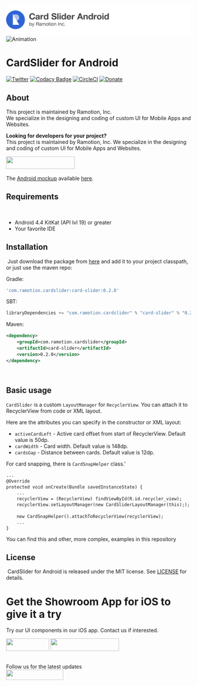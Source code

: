 ![header](./header.png)
![Animation](./preview.gif)
# CardSlider for Android
[![Twitter](https://img.shields.io/badge/Twitter-@Ramotion-blue.svg?style=flat)](http://twitter.com/Ramotion)
[![Codacy Badge](https://api.codacy.com/project/badge/Grade/42eb7b00b93645c0812c045ab26cb3b7)](https://www.codacy.com/app/andreylos/cardslider-android?utm_source=github.com&amp;utm_medium=referral&amp;utm_content=Ramotion/cardslider-android&amp;utm_campaign=Badge_Grade)
[![CircleCI](https://circleci.com/gh/Ramotion/cardslider-android/tree/master.svg?style=svg)](https://circleci.com/gh/Ramotion/cardslider-android/tree/master)
[![Donate](https://img.shields.io/badge/Donate-PayPal-blue.svg)](https://paypal.me/Ramotion)

## About
This project is maintained by Ramotion, Inc.<br>
We specialize in the designing and coding of custom UI for Mobile Apps and Websites.<br>

**Looking for developers for your project?**<br>
This project is maintained by Ramotion, Inc. We specialize in the designing and coding of custom UI for Mobile Apps and Websites.

<a href="https://dev.ramotion.com/?utm_source=gthb&utm_medium=special&utm_campaign=cardslider-android-contact-us"> 
<img src="https://github.com/ramotion/gliding-collection/raw/master/contact_our_team@2x.png" width="187" height="34"></a> <br>


The [Android mockup](https://store.ramotion.com?utm_source=gthb&utm_medium=special&utm_campaign=cardslider-android) available [here](https://store.ramotion.com/product/htc-one-a9-mockups?utm_source=gthb&utm_medium=special&utm_campaign=cardslider-android).

## Requirements
​
- Android 4.4 KitKat (API lvl 19) or greater
- Your favorite IDE

## Installation
​
Just download the package from [here](http://central.maven.org/maven2/com/ramotion/cardslider/card-slider/0.1.0/card-slider-0.2.0.aar) and add it to your project classpath, or just use the maven repo:

Gradle:
```groovy
'com.ramotion.cardslider:card-slider:0.2.0'
```
SBT:
```scala
libraryDependencies += "com.ramotion.cardslider" % "card-slider" % "0.2.0"
```
Maven:
```xml
<dependency>
	<groupId>com.ramotion.cardslider</groupId>
	<artifactId>card-slider</artifactId>
	<version>0.2.0</version>
</dependency>
```
​

## Basic usage

`CardSlider` is a custom `LayoutManager` for `RecyclerView`.
You can attach it to RecyclerView from code or XML layout.

Here are the attributes you can specify in the constructor or XML layout:
* `activeCardLeft` - Active card offset from start of RecyclerView. Default value is 50dp.
* `cardWidth` - Card width. Default value is 148dp.
* `cardsGap` - Distance between cards. Default value is 12dp.

For card snapping, there is `CardSnapHelper` class.'


```
...
@Override
protected void onCreate(Bundle savedInstanceState) {
    ...
    recyclerView = (RecyclerView) findViewById(R.id.recycler_view);
    recyclerView.setLayoutManager(new CardSliderLayoutManager(this););

    new CardSnapHelper().attachToRecyclerView(recyclerView);
    ...
}
```

You can find this and other, more complex, examples in this repository ​

## License
​
CardSlider for Android is released under the MIT license.
See [LICENSE](./LICENSE.md) for details.

# Get the Showroom App for iOS to give it a try
Try our UI components in our iOS app. Contact us if interested.

<a href="https://itunes.apple.com/app/apple-store/id1182360240?pt=550053&ct=cardslider-android&mt=8" > 
<img src="https://github.com/ramotion/gliding-collection/raw/master/app_store@2x.png" width="117" height="34"></a>
<a href="https://dev.ramotion.com/?utm_source=gthb&utm_medium=special&utm_campaign=card-sliderandroid-contact-us"> 
<img src="https://github.com/ramotion/gliding-collection/raw/master/contact_our_team@2x.png" width="187" height="34"></a>
<br>
<br>

Follow us for the latest updates 
<br>
<a href="https://goo.gl/rPFpid" >
<img src="https://i.imgur.com/ziSqeSo.png/" width="156" height="28"></a>
